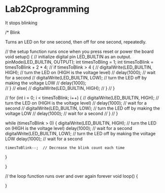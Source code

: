 # Lab2Cprogramming
It stops blinking 

/*
  Blink

  Turns an LED on for one second, then off for one second, repeatedly.

  
// the setup function runs once when you press reset or power the board
void setup() {
  // initialize digital pin LED_BUILTIN as an output.
  pinMode(LED_BUILTIN, OUTPUT);
  int timesToBling = 1;
  int timesToBlink = timesToBlink + 2 * 4;
//   if timesToBlink > 4 {
//     digitalWrite(LED_BUILTIN, HIGH);  // turn the LED on (HIGH is the voltage level)
//     delay(1000);                      // wait for a second
//     digitalWrite(LED_BUILTIN, LOW);   // turn the LED off by making the voltage LOW
//     delay(1000);  
//   }
//   else{
//     digitalWrite(LED_BUILTIN, HIGH);
//   }
// }

// for (int i = 0; i < timesToBlink; i++) {
//     digitalWrite(LED_BUILTIN, HIGH);  // turn the LED on (HIGH is the voltage level)
//     delay(1000);                      // wait for a second
//     digitalWrite(LED_BUILTIN, LOW);   // turn the LED off by making the voltage LOW
//     delay(1000);                      // wait for a second
//   }
// }

 while (timesToBlink > 0) {
    digitalWrite(LED_BUILTIN, HIGH);  // turn the LED on (HIGH is the voltage level)
    delay(1000);                      // wait for a second
    digitalWrite(LED_BUILTIN, LOW);   // turn the LED off by making the voltage LOW
    delay(1000);                      // wait for a second

    timesToBlink--;  // Decrease the blink count each time
  }

}

// the loop function runs over and over again forever
void loop() {

}
